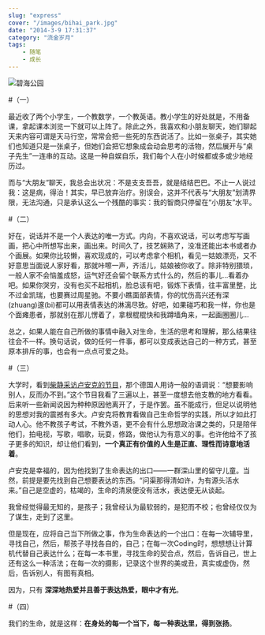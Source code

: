 ```yaml
---
slug: "express"
cover: "/images/bihai_park.jpg"
date: "2014-3-9 17:31:37"
category: "流金岁月"
tags:
    - 随笔
    - 成长
---
```

![碧海公园](/images/bihai_park.jpg)

#（一）

最近收了两个小学生，一个教数学，一个教英语。教小学生的好处就是，不用备课，拿起课本浏览一下就可以上阵了。除此之外，我喜欢和小朋友聊天，她们聊起天来内容可谓是天马行空，常常会把一些死的东西说活了。比如一张桌子，其实她们也知道只是一张桌子，但她们会把它想象成会动会思考的活物，然后展开与“桌子先生”一连串的互动。这是一种自娱自乐，我们每个人在小时候都或多或少地经历过。

而与“大朋友”聊天，我总会出状况：不是支支吾吾，就是结结巴巴。不止一人说过我：这是病，得治！其实，早已放弃治疗。别误会，这并不代表与“大朋友”划清界限，无法沟通，只是承认这么一个残酷的事实：我的智商只停留在“小朋友”水平。

#（二）

好在，说话并不是一个人表达的唯一方式。内向，不喜欢说话，可以考虑写写画画，把心中所想写出来，画出来。时间久了，技艺娴熟了，没准还能出本书或者办个画展。如果你比较懒，喜欢现成的，可以考虑拿个相机，看见一姑娘漂亮，又不好意思当面说人家好看，那就咔嚓一声，齐活儿，姑娘被你收了。除非特别猥琐，一般人家不会恼羞成怒，运气好还会留个联系方式什么的，然后的事儿…看着办吧。如果你哭穷，没有也买不起相机，脸总该有吧，锻炼下表情，往丰富里整，比不过金凯瑞，也要赛过周星驰。不要小瞧面部表情，你的忧伤高兴还有深(zhuang)邃(bi)都可以用表情表达的淋漓尽致。好吧，如果碰巧和我一样，你也是个面瘫患者，那就别在那儿愣着了，拿根棍棍快和我蹲墙角来，一起画圈圈儿…

总之，如果人能在自己所做的事情中融入对生命，生活的思考和理解，那么结果往往会不一样。换句话说，做的任何一件事，都可以变成表达自己的一种方式，甚至原本排斥的事，也会有一点点可爱之处。

#（三）

大学时，看到[柴静采访卢安克的节目](http://blog.sina.com.cn/s/blog_48b0d37b0102eluq.html)，那个德国人用诗一般的语调说：“想要影响别人，反而办不到。”这个节目我看了三遍以上，甚至一度想去他支教的地方看看。后来听一些新闻说因为种种原因他离开了，于是作罢。虽不能成行，但足以说明他的思想对我的震撼有多大。卢安克将教育看做自己生命哲学的实践，所以才如此打动人心。他不教孩子考试，不教外语，更不会有什么思想政治课之类的，只是陪伴他们，拍电视，写歌，唱歌，玩耍，修路，做他认为有意义的事。也许他给不了孩子更多的知识，却让他们看到，**一个真正有价值的人生是正直、理性而诗意地活着**。

卢安克是幸福的，因为他找到了生命表达的出口——一群深山里的留守儿童。当然，前提是要先找到自己想要表达的东西。“问渠那得清如许，为有源头活水来。”自己是空虚的，枯竭的，生命的清泉便没有活水，表达便无从谈起。

我曾经觉得最无知的，是孩子；我曾经认为最软弱的，是犯而不校；也曾经仅仅为了谋生，走到了这里。

但是现在，应将自己当下所做之事，作为生命表达的一个出口：在每一次辅导里，寻找自己，然后，帮孩子寻找各自的，自己；在每一次Coding时，想想想让计算机代替自己表达什么；在每一本书里，寻找生命的契合点，然后，告诉自己，世上还有这么一种活法；在每一次的摄影，记录这个世界的美或丑，真实或虚伪，然后，告诉别人，有图有真相。

因为，只有 **深深地热爱并且善于表达热爱，眼中才有光**。

#（四）

我们的生命，就是这样：**在身处的每一个当下，每一种表达里，得到张扬**。
